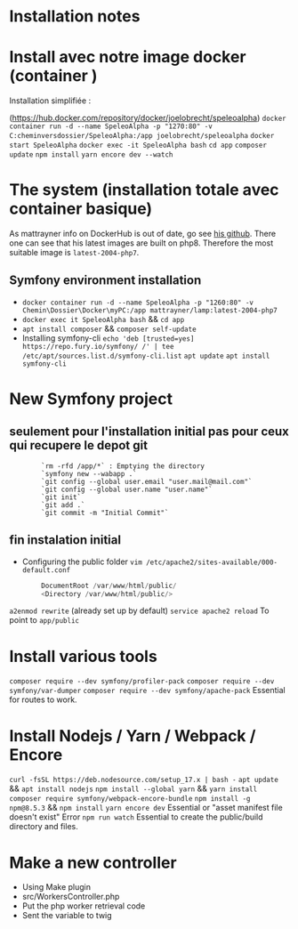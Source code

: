 # Installation notes

# Install avec notre image docker (container )

Installation simplifiée : 

(https://hub.docker.com/repository/docker/joelobrecht/speleoalpha)
`docker container run -d --name SpeleoAlpha -p "1270:80" -v C:cheminversdossier/SpeleoAlpha:/app joelobrecht/speleoalpha`
`docker start SpeleoAlpha`
`docker exec -it SpeleoAlpha bash`
`cd app`
`composer update`
`npm install`
`yarn encore dev --watch`

# The system (installation totale avec container basique)

As mattrayner info on DockerHub is out of date, go see [his github](https://github.com/mattrayner/docker-lamp). There one can see that his latest images are built on php8. Therefore the most suitable image is `latest-2004-php7`.

## Symfony environment installation

- `docker container run -d --name SpeleoAlpha -p "1260:80" -v Chemin\Dossier\Docker\myPC:/app mattrayner/lamp:latest-2004-php7`
- `docker exec it SpeleoAlpha bash` && `cd app`
- `apt install composer` && `composer self-update`
- Installing symfony-cli
  `echo 'deb [trusted=yes] https://repo.fury.io/symfony/ /' | tee /etc/apt/sources.list.d/symfony-cli.list`
  `apt update`
  `apt install symfony-cli`

# New Symfony project

## seulement pour l'installation initial pas pour ceux qui recupere le depot git

            `rm -rfd /app/*` : Emptying the directory
            `symfony new --wabapp .`
            `git config --global user.email "user.mail@mail.com"`
            `git config --global user.name "user.name"`
            `git init`
            `git add .`
            `git commit -m "Initial Commit"`

## fin instalation initial

- Configuring the public folder
  `vim /etc/apache2/sites-available/000-default.conf`

```s
        DocumentRoot /var/www/html/public/
        <Directory /var/www/html/public/>
```

`a2enmod rewrite` (already set up by default)
`service apache2 reload` To point to `app/public`

# Install various tools

`composer require --dev symfony/profiler-pack`
`composer require --dev symfony/var-dumper`
`composer require --dev symfony/apache-pack` Essential for routes to work.

# Install Nodejs / Yarn / Webpack / Encore

`curl -fsSL https://deb.nodesource.com/setup_17.x | bash -`
`apt update` && `apt install nodejs`
`npm install --global yarn` && `yarn install`
`composer require symfony/webpack-encore-bundle`
`npm install -g npm@8.5.3` && `npm install`
`yarn encore dev` Essential or "asset manifest file doesn't exist" Error
`npm run watch` Essential to create the public/build directory and files.

# Make a new controller

- Using Make plugin
- src/WorkersController.php
- Put the php worker retrieval code
- Sent the variable to twig
